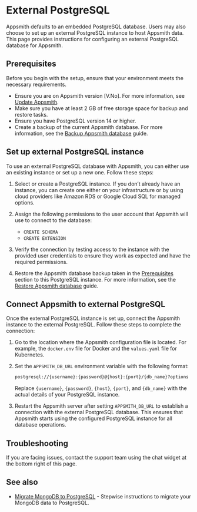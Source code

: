 # External PostgreSQL

Appsmith defaults to an embedded PostgreSQL database. Users may also choose to set up an external PostgreSQL instance to host Appsmith data. This page provides instructions for configuring an external PostgreSQL database for Appsmith.

## Prerequisites

Before you begin with the setup, ensure that your environment meets the necessary requirements.

- Ensure you are on Appsmith version [V.No]. For more information, see [Update Appsmith](/getting-started/setup/instance-management/update-appsmith).
- Make sure you have at least 2 GB of free storage space for backup and restore tasks.
- Ensure you have PostgreSQL version 14 or higher. 
- Create a backup of the current Appsmith database. For more information, see the [Backup Appsmith database](/getting-started/setup/instance-management/appsmithctl#backup-database) guide.

## Set up external PostgreSQL instance

To use an external PostgreSQL database with Appsmith, you can either use an existing instance or set up a new one. Follow these steps:

1. Select or create a PostgreSQL instance. If you don’t already have an instance, you can create one either on your infrastructure or by using cloud providers like Amazon RDS or Google Cloud SQL for managed options.

2. Assign the following permissions to the user account that Appsmith will use to connect to the database:
    - `CREATE SCHEMA`
    - `CREATE EXTENSION`

3. Verify the connection by testing access to the instance with the provided user credentials to ensure they work as expected and have the required permissions.

4. Restore the Appsmith database backup taken in the [Prerequisites](#prerequisites) section to this PostgreSQL instance. For more information, see the [Restore Appsmith database](/getting-started/setup/instance-management/appsmithctl#restore-database) guide.

## Connect Appsmith to external PostgreSQL

Once the external PostgreSQL instance is set up, connect the Appsmith instance to the external PostgreSQL. Follow these steps to complete the connection:

1. Go to the location where the Appsmith configuration file is located. For example, the `docker.env` file for Docker and the `values.yaml` file for Kubernetes.

2. Set the `APPSMITH_DB_URL` environment variable with the following format:

    ```bash
    postgresql://{username}:{password}@{host}:{port}/{db_name}?options
    ```

    Replace `{username}`, `{password}`, `{host}`, `{port}`, and `{db_name}` with the actual details of your PostgreSQL instance.

3. Restart the Appsmith server after setting `APPSMITH_DB_URL` to establish a connection with the external PostgreSQL database. This ensures that Appsmith starts using the configured PostgreSQL instance for all database operations.

## Troubleshooting

If you are facing issues, contact the support team using the chat widget at the bottom right of this page.

## See also
* [Migrate MongoDB to PostgreSQL](/getting-started/setup/instance-configuration/appsmith-databases/migrate-mongodb-postgresql) - Stepwise instructions to migrate your MongoDB data to PostgreSQL.

